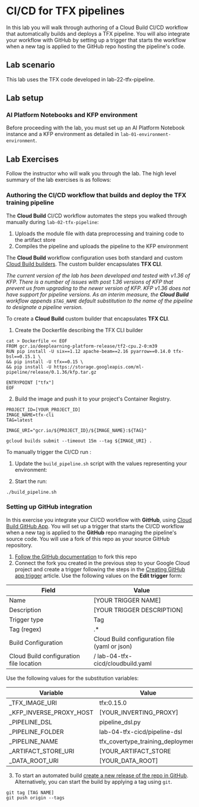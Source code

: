 # CI/CD for TFX pipelines

In this lab you will walk through authoring of a Cloud Build CI/CD workflow that automatically builds and deploys a TFX pipeline. You will also integrate your workflow with GitHub by setting up a trigger that starts the workflow when a new tag is applied to the GitHub repo hosting the pipeline's code.


## Lab scenario

This lab uses the TFX code developed in lab-22-tfx-pipeline.


## Lab setup

### AI Platform Notebooks and KFP environment

Before proceeding with the lab, you must set up an AI Platform Notebook instance and a KFP environment as detailed in `lab-01-environment-environment`.


## Lab Exercises

Follow the instructor who will walk you through the lab. The high level summary of the lab exercises is as follows:

### Authoring the CI/CD workflow that builds and deploy the TFX training pipeline

The **Cloud Build** CI/CD workflow automates the steps you walked through manually during `lab-02-tfx-pipeline`:
1. Uploads the module file with data preprocessing and training code to the artifact store
1. Compiles the pipeline and uploads the pipeline to the KFP environment

The **Cloud Build** workflow configuration uses both standard and custom [Cloud Build builders](https://cloud.google.com/cloud-build/docs/cloud-builders). The custom builder encapsulates **TFX CLI**. 

*The current version of the lab has been developed and tested with v1.36 of KFP. There is a number of issues with post 1.36 versions of KFP that prevent us from upgrading to the newer version of KFP. KFP v1.36 does not have support for pipeline versions. As an interim measure, the **Cloud Build**  workflow appends `$TAG_NAME` default substitution to the name of the pipeline to designate a pipeline version.*

To create a **Cloud Build** custom builder that encapsulates **TFX CLI**.

1. Create the Dockerfile describing the TFX CLI builder
```
cat > Dockerfile << EOF
FROM gcr.io/deeplearning-platform-release/tf2-cpu.2-0:m39
RUN pip install -U six==1.12 apache-beam==2.16 pyarrow==0.14.0 tfx-bsl==0.15.1 \
&& pip install -U tfx==0.15 \
&& pip install -U https://storage.googleapis.com/ml-pipeline/release/0.1.36/kfp.tar.gz 

ENTRYPOINT ["tfx"]
EOF
```

2. Build the image and push it to your project's Container Registry. 
```
PROJECT_ID=[YOUR_PROJECT_ID]
IMAGE_NAME=tfx-cli
TAG=latest

IMAGE_URI="gcr.io/${PROJECT_ID}/${IMAGE_NAME}:${TAG}"

gcloud builds submit --timeout 15m --tag ${IMAGE_URI} .
```

To manually trigger the CI/CD run :

1. Update the `build_pipeline.sh` script  with the values representing your environment:

2. Start the run:
```
./build_pipeline.sh
```
### Setting up GitHub integration
In this exercise you integrate your CI/CD workflow with **GitHub**, using [Cloud Build GitHub App](https://github.com/marketplace/google-cloud-build). 
You will set up a trigger that starts the CI/CD workflow when a new tag is applied to the **GitHub** repo managing the pipeline's source code. You will use a fork of this repo as your source GitHub repository.

1. [Follow the GitHub documentation](https://help.github.com/en/github/getting-started-with-github/fork-a-repo) to fork this repo
2. Connect the fork you created in the previous step to your Google Cloud project and create a trigger following the steps in the [Creating GitHub app trigger](https://cloud.google.com/cloud-build/docs/create-github-app-triggers) article. Use the following values on the **Edit trigger** form:

|Field|Value|
|-----|-----|
|Name|[YOUR TRIGGER NAME]|
|Description|[YOUR TRIGGER DESCRIPTION]|
|Trigger type| Tag|
|Tag (regex)|.\*|
|Build Configuration|Cloud Build configuration file (yaml or json)|
|Cloud Build configuration file location|/ lab-04-tfx-cicd/cloudbuild.yaml|


Use the following values for the substitution variables:

|Variable|Value|
|--------|-----|
|_TFX_IMAGE_URI|tfx:0.15.0|
|_KFP_INVERSE_PROXY_HOST|[YOUR_INVERTING_PROXY]|
|_PIPELINE_DSL|pipeline_dsl.py|
|_PIPELINE_FOLDER|lab-04-tfx-cicd/pipeline-dsl|
|_PIPELINE_NAME|tfx_covertype_training_deployment|
|_ARTIFACT_STORE_URI|[YOUR_ARTIFACT_STORE|
|_DATA_ROOT_URI|[YOUR_DATA_ROOT]|


3. To start an automated build [create a new release of the repo in GitHub](https://help.github.com/en/github/administering-a-repository/creating-releases). Alternatively, you can start the build by applying a tag using `git`. 
```
git tag [TAG NAME]
git push origin --tags
```

